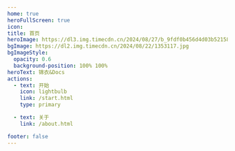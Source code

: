 ```yaml
---
home: true
heroFullScreen: true
icon: 
title: 首页
heroImage: https://dl3.img.timecdn.cn/2024/08/27/b_9fdf0b456d4d03b5215842c3d792b6ba.jpg
bgImage: https://dl2.img.timecdn.cn/2024/08/22/1353117.jpg
bgImageStyle:
  opacity: 0.6
  background-position: 100% 100%
heroText: 锦衣&Docs
actions:
  - text: 开始
    icon: lightbulb
    link: /start.html
    type: primary

  - text: 关于
    link: /about.html

footer: false
---
```

